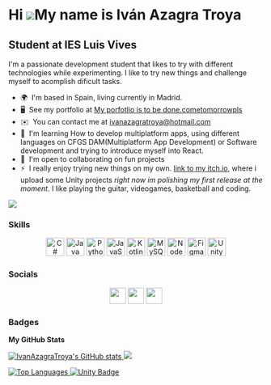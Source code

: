 Hi ![](https://user-images.githubusercontent.com/18350557/176309783-0785949b-9127-417c-8b55-ab5a4333674e.gif)My name is Iván Azagra Troya
=========================================================================================================================================

Student at IES Luis Vives
-------------------------

I'm a passionate development student that likes to try with different technologies while experimenting. I like to try new things and challenge myself to acomplish dificult tasks.

* 🌍  I'm based in Spain, living currently in Madrid.
* 🖥️  See my portfolio at [My porfotlio is to be done.cometomorrowpls](http:// (work in progress))
* ✉️  You can contact me at [ivanazagratroya@hotmail.com](mailto:ivanazagratroya@hotmail.com)
* 🧠  I'm learning How to develop multiplatform apps, using different languages on CFGS DAM(Multiplatform App Development) or Software development and trying to introduce myself into React.
* 🤝  I'm open to collaborating on fun projects
* ⚡  I really enjoy trying new things on my own. [link to my itch.io](https://blobthevod.itch.io/),  where i upload some Unity projects *right now im polishing my first release at the moment*.
I like playing the guitar, videogames, basketball and coding.

<a href="https://www.twitter.com/AzagraIvan" target="_blank" rel="noreferrer"><img
src="https://img.shields.io/twitter/follow/AzagraIvan?logo=twitter&style=for-the-badge&color=22c55e&labelColor=0f172a"
/></a>

### Skills


<p align="center">
<a href="https://docs.microsoft.com/en-us/dotnet/csharp/" target="_blank" rel="noreferrer"><img src="https://raw.githubusercontent.com/danielcranney/readme-generator/main/public/icons/skills/csharp-colored.svg" width="36" height="36" alt="C#" /></a>
<a href="https://www.oracle.com/java/" target="_blank" rel="noreferrer"><img src="https://raw.githubusercontent.com/danielcranney/readme-generator/main/public/icons/skills/java-colored.svg" width="36" height="36" alt="Java" /></a>
<a href="https://www.python.org/" target="_blank" rel="noreferrer"><img src="https://raw.githubusercontent.com/danielcranney/readme-generator/main/public/icons/skills/python-colored.svg" width="36" height="36" alt="Python" /></a>
<a href="https://developer.mozilla.org/en-US/docs/Web/JavaScript" target="_blank" rel="noreferrer"><img src="https://raw.githubusercontent.com/danielcranney/readme-generator/main/public/icons/skills/javascript-colored.svg" width="36" height="36" alt="JavaScript" /></a>
<a href="https://kotlinlang.org/" target="_blank" rel="noreferrer"><img src="https://raw.githubusercontent.com/danielcranney/readme-generator/main/public/icons/skills/kotlin-colored.svg" width="36" height="36" alt="Kotlin" /></a>
<a href="https://www.mysql.com/" target="_blank" rel="noreferrer"><img src="https://raw.githubusercontent.com/danielcranney/readme-generator/main/public/icons/skills/mysql-colored.svg" width="36" height="36" alt="MySQL" /></a>
<a href="https://nodejs.org/en/" target="_blank" rel="noreferrer"><img src="https://raw.githubusercontent.com/danielcranney/readme-generator/main/public/icons/skills/nodejs-colored.svg" width="36" height="36" alt="NodeJS" /></a>
<a href="https://www.figma.com/" target="_blank" rel="noreferrer"><img src="https://raw.githubusercontent.com/danielcranney/readme-generator/main/public/icons/skills/figma-colored.svg" width="36" height="36" alt="Figma" /></a>
<a href="https://unity.com/es" target="_blank" rel="noreferrer"><img src="https://user-images.githubusercontent.com/67174666/191932417-2522d08a-a5a0-4d18-95cf-3b8554172ec6.png" width="36" heigth="36" alt="Unity"/></a>
</p>


### Socials

<p align="center"> <a href="https://www.github.com/IvanAzagraTroya" target="_blank" rel="noreferrer"><img src="https://raw.githubusercontent.com/danielcranney/readme-generator/main/public/icons/socials/github.svg" width="32" height="32" /></a> <a href="https://www.linkedin.com/in/iván-azagra-troya-2a7599215/" target="_blank" rel="noreferrer"><img src="https://raw.githubusercontent.com/danielcranney/readme-generator/main/public/icons/socials/linkedin.svg" width="32" height="32" /></a> <a href="https://www.twitter.com/AzagraIvan" target="_blank" rel="noreferrer"><img src="https://raw.githubusercontent.com/danielcranney/readme-generator/main/public/icons/socials/twitter.svg" width="32" height="32" /></a></p>

### Badges

<b>My GitHub Stats</b>

<a href="http://www.github.com/IvanAzagraTroya"><img src="https://github-readme-stats.vercel.app/api?username=IvanAzagraTroya&show_icons=true&hide=&count_private=true&title_color=6366f1&text_color=ffffff&icon_color=22c55e&bg_color=0f172a&hide_border=true&show_icons=true" alt="IvanAzagraTroya's GitHub stats" /> <img src="https://github-readme-streak-stats.herokuapp.com/?user=IvanAzagraTroya&stroke=ffffff&background=0f172a&ring=6366f1&fire=6366f1&currStreakNum=ffffff&currStreakLabel=6366f1&sideNums=ffffff&sideLabels=ffffff&dates=ffffff&hide_border=true" /></a>

<a href="https://github.com/IvanAzagraTroya" align="left"><img src="https://github-readme-stats.vercel.app/api/top-langs/?username=IvanAzagraTroya&langs_count=10&title_color=6366f1&text_color=ffffff&icon_color=22c55e&bg_color=0f172a&hide_border=true&locale=en&custom_title=Top%20%Languages" alt="Top Languages" />   ![Unity Badge](https://user-images.githubusercontent.com/67174666/191930737-efabcfc3-5b29-4ae2-8fde-7210fbc94bff.png)</a>

